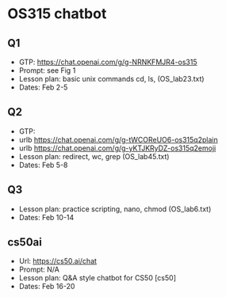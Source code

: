 # OS315 chatbot

## Q1	
- GTP: 	https://chat.openai.com/g/g-NRNKFMJR4-os315
- Prompt: see Fig 1
- Lesson plan: basic unix commands cd, ls,  (OS_lab23.txt)
- Dates: Feb 2-5

## Q2
- GTP:
- urlb https://chat.openai.com/g/g-tWCOReUO6-os315q2plain
- urlb https://chat.openai.com/g/g-yKTJKRyDZ-os315q2emoji
- Lesson plan: redirect, wc, grep (OS_lab45.txt)
- Dates: Feb 5-8

## Q3	
- Lesson plan: practice scripting, nano, chmod (OS_lab6.txt)
- Dates: Feb 10-14

## cs50ai	
- Url: https://cs50.ai/chat
- Prompt: N/A
- Lesson plan: Q&A style chatbot for CS50 [cs50]
- Dates: Feb 16-20

